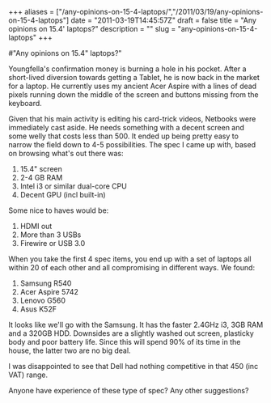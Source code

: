 +++
aliases = ["/any-opinions-on-15-4-laptops/","/2011/03/19/any-opinions-on-15-4-laptops"]
date = "2011-03-19T14:45:57Z"
draft = false
title = "Any opinions on 15.4' laptops?"
description = ""
slug = "any-opinions-on-15-4-laptops"
+++

#"Any opinions on 15.4\" laptops?"


 Youngfella&#39;s confirmation money is burning a hole in his pocket. After a short-lived diversion towards getting a Tablet, he is now back in the market for a laptop. He currently uses my ancient Acer Aspire with a lines of dead pixels running down the middle of the screen and buttons missing from the keyboard. <p /><div>Given that his main activity is editing his card-trick videos, Netbooks were immediately cast aside. He needs something with a decent screen and some welly that costs less than 500. It ended up being pretty easy to narrow the field down to 4-5 possibilities. The spec I came up with, based on browsing what&#39;s out there was:</div> <div><ol><li>15.4&quot; screen</li><li>2-4 GB RAM</li><li>Intel i3 or similar dual-core CPU</li><li>Decent GPU (incl built-in)</li></ol><div>Some nice to haves would be:</div></div><div><ol><li>HDMI out</li><li>More than 3 USBs</li> <li>Firewire or USB 3.0</li></ol><div>When you take the first 4 spec items, you end up with a set of laptops all within 20 of each other and all compromising in different ways. We found:</div></div><div><ol><li>Samsung R540</li> <li>Acer Aspire 5742</li><li>Lenovo G560</li><li>Asus K52F</li></ol><div>It looks like we&#39;ll go with the Samsung. It has the faster 2.4GHz i3, 3GB RAM and a 320GB HDD. Downsides are a slightly washed out screen, plasticky body and poor battery life. Since this will spend 90% of its time in the house, the latter two are no big deal.</div> </div><p /><div>I was disappointed to see that Dell had nothing competitive in that 450 (inc VAT) range.</div><p /><div>Anyone have experience of these type of spec? Any other suggestions?</div>
 